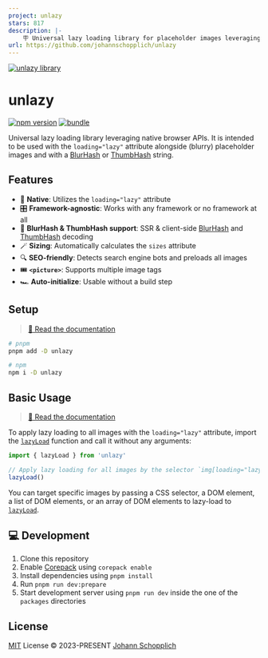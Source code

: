 ```yaml
---
project: unlazy
stars: 817
description: |-
    🪧 Universal lazy loading library for placeholder images leveraging native browser APIs
url: https://github.com/johannschopplich/unlazy
---
```


[![unlazy library](./.github/og.jpg)](https://unlazy.byjohann.dev)

# unlazy

[![npm version][npm-version-src]][npm-version-href]
[![bundle][bundle-src]][bundle-href]

Universal lazy loading library leveraging native browser APIs. It is intended to be used with the `loading="lazy"` attribute alongside (blurry) placeholder images and with a [BlurHash](https://unlazy.byjohann.dev/placeholders/blurhash) or [ThumbHash](https://unlazy.byjohann.dev/placeholders/thumbhash) string.

## Features

- 🎀 **Native**: Utilizes the `loading="lazy"` attribute
- 🎛️ **Framework-agnostic**: Works with any framework or no framework at all
- 🌊 **BlurHash & ThumbHash support**: SSR & client-side [BlurHash](https://blurha.sh) and [ThumbHash](https://github.com/evanw/thumbhash) decoding
- 🪄 **Sizing**: Automatically calculates the `sizes` attribute
- 🔍 **SEO-friendly**: Detects search engine bots and preloads all images
- 🎟 **`<picture>`**: Supports multiple image tags
- 🏎 **Auto-initialize**: Usable without a build step

## Setup

> [📖 Read the documentation](https://unlazy.byjohann.dev)

```bash
# pnpm
pnpm add -D unlazy

# npm
npm i -D unlazy
```

## Basic Usage

> [📖 Read the documentation](https://unlazy.byjohann.dev)

To apply lazy loading to all images with the `loading="lazy"` attribute, import the [`lazyLoad`](https://unlazy.byjohann.dev/api/lazy-load) function and call it without any arguments:

```ts
import { lazyLoad } from 'unlazy'

// Apply lazy loading for all images by the selector `img[loading="lazy"]`
lazyLoad()
```

You can target specific images by passing a CSS selector, a DOM element, a list of DOM elements, or an array of DOM elements to lazy-load to [`lazyLoad`](https://unlazy.byjohann.dev/api/lazy-load).

## 💻 Development

1. Clone this repository
2. Enable [Corepack](https://github.com/nodejs/corepack) using `corepack enable`
3. Install dependencies using `pnpm install`
4. Run `pnpm run dev:prepare`
5. Start development server using `pnpm run dev` inside the one of the `packages` directories

## License

[MIT](./LICENSE) License © 2023-PRESENT [Johann Schopplich](https://github.com/johannschopplich)

<!-- Badges -->

[npm-version-src]: https://img.shields.io/npm/v/unlazy?style=flat
[npm-version-href]: https://npmjs.com/package/unlazy
[bundle-src]: https://img.shields.io/bundlephobia/minzip/unlazy?style=flat
[bundle-href]: https://bundlephobia.com/result?p=unlazy

